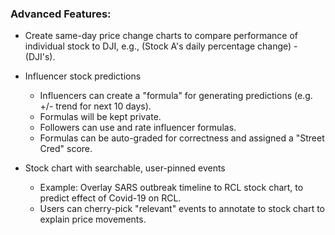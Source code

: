 ### Advanced Features:
* Create same-day price change charts to compare performance of individual stock to DJI, e.g., (Stock A's daily percentage change) - (DJI's).

* Influencer stock predictions
  - Influencers can create a "formula" for generating predictions (e.g. +/- trend for next 10 days).
  - Formulas will be kept private.
  - Followers can use and rate influencer formulas.
  - Formulas can be auto-graded for correctness and assigned a "Street Cred" score.
  
* Stock chart with searchable, user-pinned events
  - Example: Overlay SARS outbreak timeline to RCL stock chart, to predict effect of Covid-19 on RCL.
  - Users can cherry-pick "relevant" events to annotate to stock chart to explain price movements.
